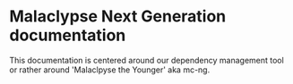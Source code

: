 # Malaclypse Next Generation documentation 

This documentation is centered around our dependency management tool or rather around 'Malaclpyse the Younger' aka mc-ng.


